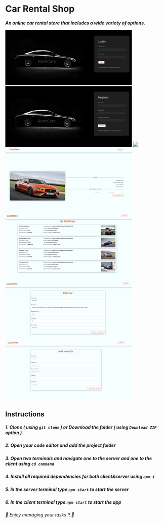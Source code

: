 # Car Rental Shop
***An online car rental store that includes a wide variety of options.***

<img src="images/1.png" width=400>
<img src="images/2.png" width=400>
<img src="images/3.png" width=400>
<img src="images/4.png" width=400>
<img src="images/5.png" width=400>
<img src="images/6.png" width=400>
<img src="images/7.png" width=400>

## Instructions
##### 1. Clone ***( using `git clone` )*** or Download the folder ***( using ***`Download ZIP`*** option )*** #####
##### 2. Open your code editor and add the project folder #####
##### 3. Open two terminals and navigate one to the server and one to the client using ***`cd command`*** #####
##### 4. Install all required dependencies for both client&server using ***`npm i`*** #####
##### 5. In the server terminal type ***`npm start`*** to start the server #####
##### 6. In the client terminal type ***`npm start`*** to start the app #####

###### 🚗 *Enjoy managing your tasks !!* 🚗 ######
